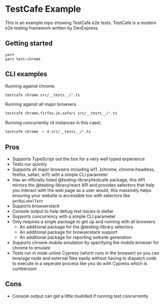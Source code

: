 # TestCafe Example

This is an example repo showing TestCafe e2e tests. TestCafe is a modern e2e testing framework written by DevExpress.

## Getting started

```
yarn
yarn test:chrome
```

## CLI examples

Running against chrome.

```sh
testcafe chrome src/__tests__/*.ts
```

Running against all major browsers.

```sh
testcafe chrome,firfox,ie,safari src/__tests__/*.ts
```

Running concurrently (4 instances in this case).

```sh
testcafe chrome -c 4 src/__tests__/*.ts
```

## Pros

- Supports TypeScript out the box for a very well typed experience
- Tests run quickly
- Supports all major browsers including ie11. (chrome, chrome:headless, firefox, safari, ie11) with a simple CLI parameter
- Has an officially listed @testing-library/testcafe package, this API mirrors the @testing-library/react API and provides selectors that help you interact with the web page as a user would, this massively helps ensuring your website is accessible too with selectors like `getByLabelText`
- Supports browserstack
- Console output to help debug test issues is stellar
- Supports concurrency with a simple CLI parameter
- Only requires a single package to get up and running with all browsers
  - An additional package for the @testing-library selectors
  - An additional package for browserstack support
  - An additional package for reporting website generation
- Supports chrome mobile emulation by specifying the mobile browser for chrome to emulate
- Tests run in node unline Cypress (which runs in the browser) so you can leverage node and external files easily without having to dispatch code to execute in a seperate process like you do with Cypress which is cumbersom

## Cons

- Console output can get a little muddled if running test concurrently
